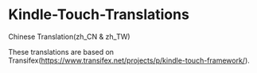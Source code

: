 Kindle-Touch-Translations
=========================

Chinese Translation(zh_CN &amp; zh_TW)

These translations are based on Transifex(https://www.transifex.net/projects/p/kindle-touch-framework/).